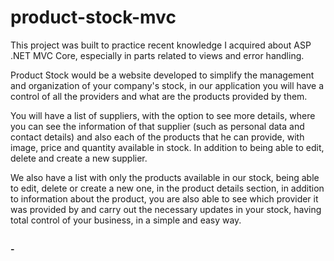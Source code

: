 # product-stock-mvc

This project was built to practice recent knowledge I acquired about ASP .NET MVC Core,
especially in parts related to views and error handling.

Product Stock would be a website developed to simplify the management and organization of your company's stock,
in our application you will have a control of all the providers and what are the products provided by them.

You will have a list of suppliers, with the option to see more details, where you can see the information of that supplier
(such as personal data and contact details) and also each of the products that he can provide, with image, price and quantity available in stock.
In addition to being able to edit, delete and create a new supplier.

We also have a list with only the products available in our stock, being able to edit, delete or create a new one,
in the product details section, in addition to information about the product, you are also able to see which provider it was provided by and carry out
the necessary updates in your stock, having total control of your business, in a simple and easy way.
## 

<strong>-</strong>
